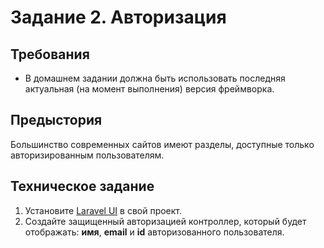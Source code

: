 # Задание 2. Авторизация

## Требования

- В домашнем задании должна быть использовать последняя актуальная (на момент выполнения) версия фреймворка.

## Предыстория

Большинство современных сайтов имеют разделы, доступные только авторизированным пользователям. 

## Техническое задание

1. Установите [Laravel UI](https://github.com/laravel/ui) в свой проект.
2. Создайте защищенный авторизацией контроллер, который будет отображать: **имя**, **email** и **id** авторизованного пользователя.